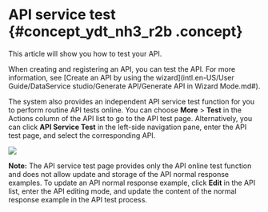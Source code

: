 # API service test {#concept_ydt_nh3_r2b .concept}

This article will show you how to test your API.

When creating and registering an API, you can test the API. For more information, see [Create an API by using the wizard](intl.en-US/User Guide/DataService studio/Generate API/Generate API in Wizard Mode.md#).

The system also provides an independent API service test function for you to perform routine API tests online. You can choose **More** \> **Test** in the Actions column of the API list to go to the API test page. Alternatively, you can click **API Service Test** in the left-side navigation pane, enter the API test page, and select the corresponding API.

![](http://static-aliyun-doc.oss-cn-hangzhou.aliyuncs.com/assets/img/16410/15368069878810_en-US.png)

**Note:** The API service test page provides only the API online test function and does not allow update and storage of the API normal response examples. To update an API normal response example, click **Edit** in the API list, enter the API editing mode, and update the content of the normal response example in the API test process.

